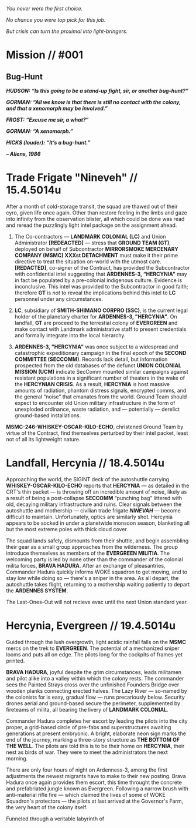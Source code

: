 _You never were the first choice._

_No chance you were top pick for this job._ 

_But crisis can turn the proximal into light-bringers._

# Mission // #001
## Bug-Hunt

**_HUDSON: “Is this going to be a stand-up fight, sir, or another bug-hunt?”_**

**_GORMAN: “All we know is that there is still no contact with the colony, and that a xenomorph may be involved.”_**

**_FROST: “Excuse me sir, a what?_”**

**_GORMAN: “A xenomorph.”_**

**_HICKS (louder): “It’s a bug-hunt.”_**

**_– Aliens, 1986_**

# Trade Frigate "Nineveh" // 15.4.5014u

After a month of cold-storage transit, the squad are thawed out of their cyro, given life once again. Other than restore feeling in the limbs and gaze into infinity from the observation blister, all which could be done was read and reread the puzzlingly light intel package on the assignment ahead. 

1. The Co-contractors — **LANDMARK COLONIAL (LC)** and Union Administrator **[REDEACTED]** — stress that **GROUND TEAM (GT)**, deployed on behalf of Subcontractor **MIRRORSMOKE MERCENARY COMPANY (MSMC) XXXst DETACHMENT** must make it their prime directive to treat the situation on-world with the utmost care. **[REDACTED]**, co-signer of the Contract, has provided the Subcontractor with confidential intel suggesting that **ARDENNES-3, “HERCYNIA"** may in fact be populated by a pre-colonial indigenous culture. Evidence is inconclusive. This intel was provided to the Subcontractor in good faith; therefore **GT** is _not_ to reveal the implications behind this intel to **LC** personnel under any circumstances. 

2. **LC**, subsidiary of **SMITH-SHIMANO CORPRO (SSC)**, is the current legal holder of the planetary charter for **ARDENNES-3, "HERCYNIA"**. On landfall, **GT** are proceed to the terrestial colony of **EVERGREEN** and make contact with Landmark administrative staff to present credentials and formally integrate into the local hierarchy.

3. **ARDENNES-3, "HERCYNIA"** was once subject to a widespread and catastrophic expeditionary campaign in the final epoch of the **SECOND COMMITTEE (SECCOMM)**. Records lack detail, but information prospected from the old databases of the defunct **UNION COLONIAL MISSION (UCM)** indicate SecComm mounted similar campaigns against resistant populations in a significant number of theaters in the wake of the **HERCYNIAN CRISIS**. As a result, **HERCYNIA** is host massive amounts of radiation, phantom distress signals, encrypted comms, and the general “noise” that emanates from the world. Ground Team should expect to encounter old Union military infrastructure in the form of unexploded ordinance, waste radiation, and — potentially — derelict ground-based installations.

**MSMC-246-WHISKEY-OSCAR-KILO-ECHO**, christened Ground Team by virtue of the Contract, find themselves perturbed by their intel packet, least not of all its lightweight nature.  

# Landfall, Hercynia // 18.4.5014u

Approaching the world, the SIGINT deck of the autoshuttle carrying **WHISKEY-OSCAR-KILO-ECHO** reports that **HERCYNIA** — as detailed in the CRT's thin packet — is throwing off an incredible amount of noise, likely as a result of being a post-collapse **SECCOMM** “punching bag” littered with old, decaying military infrastructure and ruins. Clear signals between the autoshuttle and mothership — civilian trade frigate **_NINEVAH_** — become difficult to maintain. Unfortunately, optics are similarly shot. Hercynia appears to be socked in under a planetwide monsoon season, blanketing all but the most extreme poles with thick cloud cover.

The squad lands safely, dismounts from their shuttle, and begin assembling their gear as a small group approaches from the wilderness. The group introduce themselves as members of the **EVERGREEN MILITIA**. The welcoming party is led by none other than the commander of the colonial milita forces, **BRAVA HADURA**. After an exchange of pleasantries, Commander Hadura quickly informs WOKE squadron to get moving, and to stay low while doing so — there's a sniper in the area. As all depart, the autoshuttle takes flight, returning to a mothership waiting patiently to depart the **ARDENNES SYSTEM**. 

The Last-Ones-Out will not recieve evac until the next Union standard year. 

# Hercynia, Evergreen // 19.4.5014u

Guided through the lush overgrowth, light acidic rainfall falls on the **MSMC** mercs on the trek to **EVERGREEN**. The potential of a mechanized sniper looms and puts all on edge. The pilots long for the cockpits of frames yet printed.

**BRAVA HADURA**, joyful despite the grim circumstances, leads militamen and pilot alike into a valley within which the colony rests. The commander sees the Painted Strays cross over the unfinished Founders Bridge over wooden planks connecting erected halves. The Lazy River — so-named by the colonists for is easy, gradual flow — runs precariously below. Security drones aerial and ground-based secure the perimeter, supplemented by fireteams of milita, all bearing the livery of **LANDMARK COLONIAL**. 

Commander Hadura completes her escort by leading the pilots into the city proper, a grid-based circle of pre-fabs and superstructures awaiting generations at present embryonic. A bright, elaborate neon sign marks the end of the journey, marking a three-story structure as **THE BOTTOM OF THE WELL**. The pilots are told this is to be their home on **HERCYNIA**, their nest as birds of war. They were to meet the administrators the next morning. 

There are only four hours of night on Ardenness-3, among the first adjustments the newest migrants have to make to their new posting. Brava Hadura once again provides them escort, this time throught the concrete and prefabriated jungle known as Evergreen. Following a narrow brush with anti-material rifle fire — which claimed the lives of some of WOKE Squadron's protectors — the pilots at last arrived at the Governor's Farm, the very heart of the colony itself. 

Funneled through a veritable labyrinth of 
